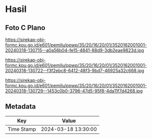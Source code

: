 # Hasil

## Foto C Plano

https://sirekap-obj-formc.kpu.go.id/e601/pemilu/ppwp/35/20/16/20/01/3520162001001-20240318-130715--a0a56b04-fe15-4841-88d9-3db2eae9823d.jpg

https://sirekap-obj-formc.kpu.go.id/e601/pemilu/ppwp/35/20/16/20/01/3520162001001-20240318-130722--f3f2ebc8-6412-48f3-9bd7-46925a32c668.jpg

https://sirekap-obj-formc.kpu.go.id/e601/pemilu/ppwp/35/20/16/20/01/3520162001001-20240318-130729--1453c0b0-3796-47d5-95f8-4da11f7d4268.jpg


## Metadata

| Key        | Value               |
| ---------- | ------------------- |
| Time Stamp | 2024-03-18 13:30:00 |



